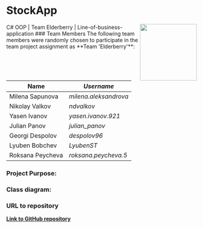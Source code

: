 
# StockApp
<img src="http://1.bp.blogspot.com/-RxXQozwH4fE/VTVcgUzoPNI/AAAAAAAADpQ/evpuE_ha97M/s1600/NOT%2BELDERBERRY'S.JPG" width="150px" align="right">
C# OOP | Team Elderberry | Line-of-business-application
### Team Members
The following team members were randomly chosen to participate in the team project assignment as **Team 'Elderberry'**:


| Name             | *Username*           |
| -----------------| ---------------------|
| Milena Sapunova  | *milena.aleksandrova*|
| Nikolay Valkov   | *ndvalkov*           |
| Yasen Ivanov     | *yasen.ivanov.921*   |
| Julian Panov     | *julian_panov*       |
| Georgi Despolov  | *despolov96*         |
| Lyuben Bobchev   | *LyubenST*           |
| Roksana Peycheva | *roksana.peycheva.5* |

### Project Purpose:

### Class diagram:

### URL to repository
[**Link to GitHub repository**](https://github.com/Team-Elderberry-CSharpOOP/StockApp)
